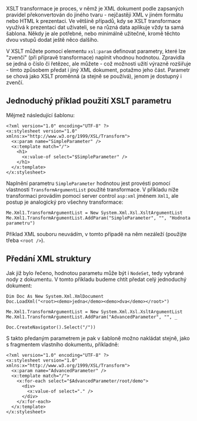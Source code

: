 <!-- dcterms:identifier = aspnetcz#30 -->
<!-- dcterms:title = Použití parametrů v XSLT transformacích -->
<!-- dcterms:abstract = XSLT transformace je proces, v němž je XML dokument podle zapsaných pravidel překonvertován do jiného tvaru - nejčastěji XML v jiném formátu nebo HTML k prezentaci. Ve většíně případů, kdy se XSLT transformace využívá k prezentaci dat uživateli, se na různá data aplikuje vždy ta samá šablona. Někdy je ale potřebné, nebo minimálně užitečné, kromě těchto dvou vstupů dodat ještě něco dalšího. -->
<!-- np9:categoryId = 1 -->
<!-- x4w:category = Programování -->
<!-- np9:authorId = 1 -->
<!-- np9:authorEmail = michal.valasek@altairis.cz -->
<!-- dcterms:creator = Michal Altair Valášek -->
<!-- dcterms:created = 2005-04-11T00:40:47.303+02:00 -->
<!-- dcterms:dateAccepted = 2005-04-11T00:40:47.303+02:00 -->

XSLT transformace je proces, v němž je XML dokument podle zapsaných pravidel překonvertován do jiného tvaru - nejčastěji XML v jiném formátu nebo HTML k prezentaci. Ve většíně případů, kdy se XSLT transformace využívá k prezentaci dat uživateli, se na různá data aplikuje vždy ta samá šablona. Někdy je ale potřebné, nebo minimálně užitečné, kromě těchto dvou vstupů dodat ještě něco dalšího. 

V XSLT můžete pomocí elementu `xsl:param` definovat parametry, které lze "zvenčí" (při přípravě transformace) naplnit vhodnou hodnotou. Zpravidla se jedná o číslo či řetězec, ale můžete - což možnosti užití výrazně rozšiřuje - tímto způsobem předat i jiný XML dokument, potažmo jeho část. Parametr se chová jako XSLT proměnná (a stejně se používá), jenom je dostupný i zvenčí.

## Jednoduchý příklad použití XSLT parametru

Mějmež následující šablonu:

    <?xml version="1.0" encoding="UTF-8" ?>
    <x:stylesheet version="1.0" xmlns:x="http://www.w3.org/1999/XSL/Transform">
      <x:param name="SimpleParameter" />
      <x:template match="/">
        <h1>
          <x:value-of select="$SimpleParameter" />
        </h1>
      </x:template>
    </x:stylesheet>

Naplnění parametru `SimpleParameter` hodnotou jest provésti pomocí vlastnosti `TransformArgumentList` použité transformace. V příkladu níže transformaci provádím pomocí server control `asp:xml` jménem `Xml1`, ale postup je analogický pro všechny transformace:

    Me.Xml1.TransformArgumentList = New System.Xml.Xsl.XsltArgumentList
    Me.Xml1.TransformArgumentList.AddParam("SimpleParameter", "", "Hodnota parametru")

Příklad XML souboru neuvádím, v tomto případě na něm nezáleží (použijte třeba `<root />`).

## Předání XML struktury

Jak již bylo řečeno, hodnotou parametu může být i `NodeSet`, tedy vybrané nody z dokumentu. V tomto příkladu budeme chtít předat celý jednoduchý dokument:

    Dim Doc As New System.Xml.XmlDocument
    Doc.LoadXml("<root><demo>jedna</demo><demo>dva</demo></root>")

    Me.Xml1.TransformArgumentList = New System.Xml.Xsl.XsltArgumentList
    Me.Xml1.TransformArgumentList.AddParam("AdvancedParameter", "", _
                                           Doc.CreateNavigator().Select("/"))

S takto předaným parametrem je pak v šabloně možno nakládat stejně, jako s fragmentem vlastního dokumentu, příkladně:

    <?xml version="1.0" encoding="UTF-8" ?>
    <x:stylesheet version="1.0" xmlns:x="http://www.w3.org/1999/XSL/Transform">
      <x:param name="AdvancedParameter" />
      <x:template match="/">
        <x:for-each select="$AdvancedParameter/root/demo">
          <div>
            <x:value-of select="." />
          </div>
        </x:for-each>
      </x:template>
    </x:stylesheet>